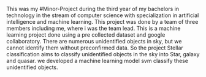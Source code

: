 This was my #Minor-Project during the third year of my bachelors in technology in the stream of computer science with specialization in artificial intelligence and machine learning.
This project was done by a team of three members including me, where i was the team lead.
This is a machine learning project done using a pre collected dataset and google collaboratory.
There are numerous unidentified objects in sky, but we cannot identify them without preconfirmed data. So the project Stellar classification aims to classify unidentified objects in the sky into Star, galaxy and quasar.
we developed a machine learning model svm classify these unidentified objects.
